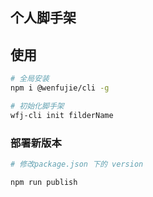 
## 个人脚手架

## 使用
```bash
# 全局安装
npm i @wenfujie/cli -g

# 初始化脚手架
wfj-cli init filderName
```
### 部署新版本
```bash
# 修改package.json 下的 version

npm run publish
